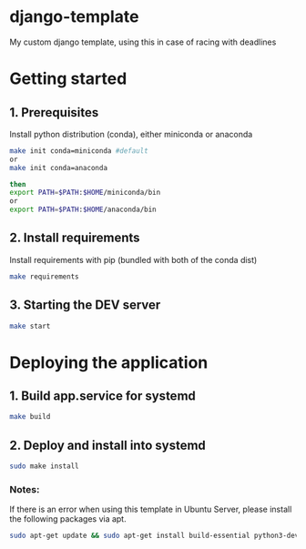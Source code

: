# django-template
My custom django template, using this in case of racing with deadlines

# Getting started
## 1. Prerequisites
Install python distribution (conda), either miniconda or anaconda
```bash
make init conda=miniconda #default
or
make init conda=anaconda

then
export PATH=$PATH:$HOME/miniconda/bin
or
export PATH=$PATH:$HOME/anaconda/bin
```

## 2. Install requirements
Install requirements with pip (bundled with both of the conda dist)
```bash
make requirements
```

## 3. Starting the DEV server
```bash
make start
```

# Deploying the application
## 1. Build app.service for systemd
```bash
make build
```

## 2. Deploy and install into systemd
```bash
sudo make install
```

### Notes:
If there is an error when using this template in Ubuntu Server, please install the following packages via apt.
```bash
sudo apt-get update && sudo apt-get install build-essential python3-dev
```
